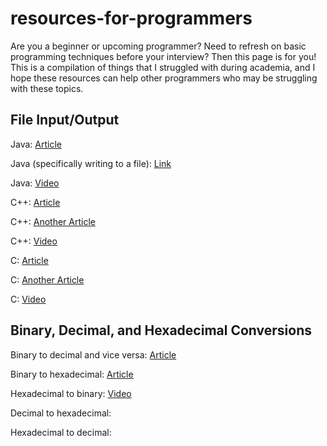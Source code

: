 # resources-for-programmers

Are you a beginner or upcoming programmer?  Need to refresh on basic programming techniques
before your interview?  Then this page is for you!  This is a compilation of things that I struggled with
during academia, and I hope these resources can help other programmers who may be struggling with
these topics.

## File Input/Output

Java: [Article](https://www.w3schools.com/java/java_files.asp)

Java (specifically writing to a file): [Link](https://stackoverflow.com/questions/2885173/how-do-i-create-a-file-and-write-to-it-in-java)

Java: [Video](https://www.youtube.com/watch?v=_jhCvy8_lGE)

C++: [Article](http://www.cplusplus.com/doc/tutorial/files/)

C++: [Another Article](https://www.tutorialspoint.com/cplusplus/cpp_files_streams.htm)

C++: [Video](https://www.youtube.com/watch?v=Iho2EdJgusQ)

C: [Article](https://www.programiz.com/c-programming/c-file-input-output)

C: [Another Article](https://www.cs.utah.edu/~germain/PPS/Topics/C_Language/file_IO.html)

C: [Video](https://www.youtube.com/watch?v=-LqUMHoBo6o)

## Binary, Decimal, and Hexadecimal Conversions

Binary to decimal and vice versa: [Article](https://owlcation.com/stem/How-to-Convert-Decimal-to-Binary-and-Binary-to-Decimal)

Binary to hexadecimal: [Article](https://www.wikihow.com/Convert-Binary-to-Hexadecimal)

Hexadecimal to binary: [Video](https://www.youtube.com/watch?v=D_YC6DSPpQE)

Decimal to hexadecimal:

Hexadecimal to decimal: 



